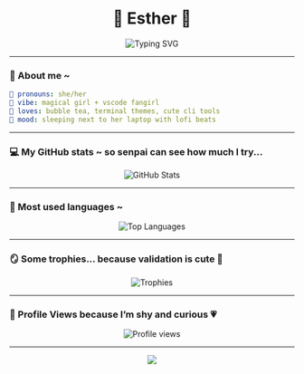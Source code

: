 <h1 align="center">🌸 Esther 🌸</h1>
<p align="center">
  <img src="https://readme-typing-svg.demolab.com?font=Fira+Code&size=24&pause=1000&color=FFB6C1&center=true&vCenter=true&width=435&lines=Hi+senpai...+notice+me~%F0%9F%92%97;Esther%2C+just+a+little+star...;Trans+girl+dev+%F0%9F%8C%88+soft+on+the+outside%2C+tech+on+the+inside;UwU+I+code+for+fun+and+validation+%F0%9F%A7%A1%F0%9F%92%93" alt="Typing SVG" />
</p>

---

### 🌸 About me ~

```yaml
💖 pronouns: she/her  
💫 vibe: magical girl + vscode fangirl  
🧃 loves: bubble tea, terminal themes, cute cli tools  
🐾 mood: sleeping next to her laptop with lofi beats  
```

---

### 💻 My GitHub stats ~ so senpai can see how much I try...

<p align="center">
  <img src="https://github-readme-stats.vercel.app/api?username=SterTheStar&show_icons=true&theme=rose_pine&hide_border=true&title_color=ffb6c1&icon_color=ffb6c1" alt="GitHub Stats"/>
</p>

---

### 🧸 Most used languages ~
<p align="center">
  <img src="https://github-readme-stats.vercel.app/api/top-langs/?username=SterTheStar&layout=compact&theme=rose_pine&hide_border=true&title_color=ffb6c1" alt="Top Languages"/>
</p>

---

### 🪞 Some trophies... because validation is cute 🌷

<p align="center">
  <img src="https://github-profile-trophy.vercel.app/?username=SterTheStar&theme=dracula&column=4&no-frame=true&title=Stars,Followers,Commit,Repositories&margin-w=10" alt="Trophies" />
</p>

---

### 🌸 Profile Views because I’m shy and curious 💗

<p align="center">
  <img src="https://komarev.com/ghpvc/?username=SterTheStar&style=flat-square&color=ffb6c1" alt="Profile views" />
</p>

---

<p align="center">
  <img src="https://capsule-render.vercel.app/api?type=waving&color=gradient&height=120&section=footer"/>
</p>

